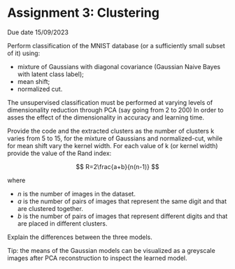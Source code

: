 # Assignment 3: Clustering

Due date 15/09/2023

Perform classification of the  MNIST database  (or a sufficiently small subset of it) using:

* mixture of Gaussians with diagonal covariance (Gaussian Naive Bayes with latent class label);
* mean shift;
* normalized cut.

The unsupervised classification must be performed at varying levels of dimensionality reduction through PCA  (say going from 2 to 200) In order to asses the effect of the dimensionality in accuracy and learning time.

Provide the code and the extracted clusters as the number of clusters k varies from 5 to 15, for the mixture of Gaussians and normalized-cut, while for mean shift vary the kernel width. For each value of k (or kernel width) provide the value of the Rand index:

$$
R=2\frac{a+b}{n(n-1)}
$$


where

* $n$ is the number of images in the dataset.
* $a$ is the number of pairs of images that represent the same digit and that are clustered together.
* $b$ is the number of pairs of images that represent different digits and that are placed in different clusters.

Explain the differences between the three models.

Tip: the means of the Gaussian models can be visualized as a greyscale images after PCA reconstruction to inspect the learned model.